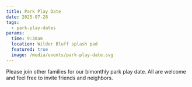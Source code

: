 ```yaml
---
title: Park Play Date
date: 2025-07-28
tags:
  - park-play-dates
params:
  time: 9:30am
  location: Wilder Bluff splash pad
  featured: true
  image: /media/events/park-play-date.svg
---
```


Please join other families for our bimonthly park play date. All are welcome and feel free to invite friends and neighbors.
